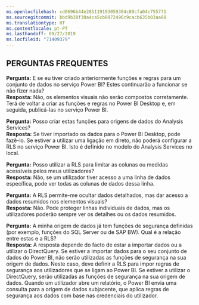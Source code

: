 ```yaml
---
ms.openlocfilehash: cd0696b44e285119193059304c89cfa04c755771
ms.sourcegitcommit: bbd9b38f30a4ca5cb8072496c9cacb635b03aa88
ms.translationtype: HT
ms.contentlocale: pt-PT
ms.lasthandoff: 09/27/2019
ms.locfileid: "71409379"
---
```

## <a name="faq"></a>PERGUNTAS FREQUENTES
**Pergunta:** E se eu tiver criado anteriormente funções e regras para um conjunto de dados no serviço Power BI? Estes continuarão a funcionar se não fizer nada?  
**Resposta:** Não, os elementos visuais não serão compostos corretamente. Terá de voltar a criar as funções e regras no Power BI Desktop e, em seguida, publicá-las no serviço Power BI.

**Pergunta:** Posso criar estas funções para origens de dados do Analysis Services?  
**Resposta:** Se tiver importado os dados para o Power BI Desktop, pode fazê-lo. Se estiver a utilizar uma ligação em direto, não poderá configurar a RLS no serviço Power BI. Isto é definido no modelo do Analysis Services no local.

**Pergunta:** Posso utilizar a RLS para limitar as colunas ou medidas acessíveis pelos meus utilizadores?  
**Resposta:** Não, se um utilizador tiver acesso a uma linha de dados específica, pode ver todas as colunas de dados dessa linha.

**Pergunta:** A RLS permite-me ocultar dados detalhados, mas dar acesso a dados resumidos nos elementos visuais?  
**Resposta:** Não. Pode proteger linhas individuais de dados, mas os utilizadores poderão sempre ver os detalhes ou os dados resumidos.

**Pergunta:** A minha origem de dados já tem funções de segurança definidas (por exemplo, funções do SQL Server ou de SAP BW). Qual é a relação entre estas e a RLS?  
**Resposta:** A resposta depende do facto de estar a importar dados ou a utilizar o DirectQuery. Se estiver a importar dados para o seu conjunto de dados do Power BI, não serão utilizadas as funções de segurança na sua origem de dados. Neste caso, deve definir a RLS para impor regras de segurança aos utilizadores que se ligam ao Power BI. Se estiver a utilizar o DirectQuery, serão utilizadas as funções de segurança na sua origem de dados. Quando um utilizador abre um relatório, o Power BI envia uma consulta para a origem de dados subjacente, que aplica regras de segurança aos dados com base nas credenciais do utilizador.
